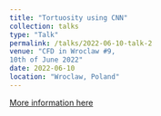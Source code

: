 ```yaml
---
title: "Tortuosity using CNN"
collection: talks
type: "Talk"
permalink: /talks/2022-06-10-talk-2
venue: "CFD in Wroclaw #9,
10th of June 2022"
date: 2022-06-10
location: "Wroclaw, Poland"
---
```


[More information here](http://www.ift.uni.wroc.pl/~maq/cfdwroclaw/cfd9.html)

